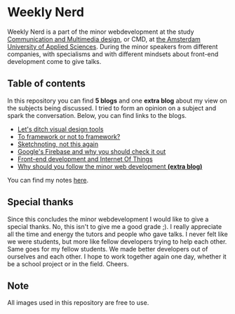 # Weekly Nerd
Weekly Nerd is a part of the minor webdevelopment at the study [Communication and Multimedia design](https://www.cmd-amsterdam.nl/english/), or CMD, at [the Amsterdam University of Applied Sciences](http://www.amsterdamuas.com/). During the minor speakers from different companies, with specialisms and with different mindsets about front-end development come to give talks.

## Table of contents
In this repository you can find **5 blogs** and one **extra blog** about my view on the subjects being discussed. I tried to form an opinion on a subject and spark the conversation. Below, you can find links to the blogs.

* [Let's ditch visual design tools](blog_%230.md)
* [To framework or not to framework?](blog_%231.md)
* [Sketchnoting, not this again](blog_%232.md)
* [Google's Firebase and why you should check it out](blog_%233.md)
* [Front-end development and Internet Of Things](blog_%234.md)
* [Why should you follow the minor web development **(extra blog)**](blog_%235.md)

You can find my notes [here](assets/notes.pdf).

## Special thanks
Since this concludes the minor webdevelopment I would like to give a special thanks. No, this isn't to give me a good grade ;). I really appreciate all the time and energy the tutors and people who gave talks. I never felt like we were students, but more like fellow developers trying to help each other. Same goes for my fellow students. We made better developers out of ourselves and each other. I hope to work together again one day, whether it be a school project or in the field. Cheers.

## Note
All images used in this repository are free to use.
